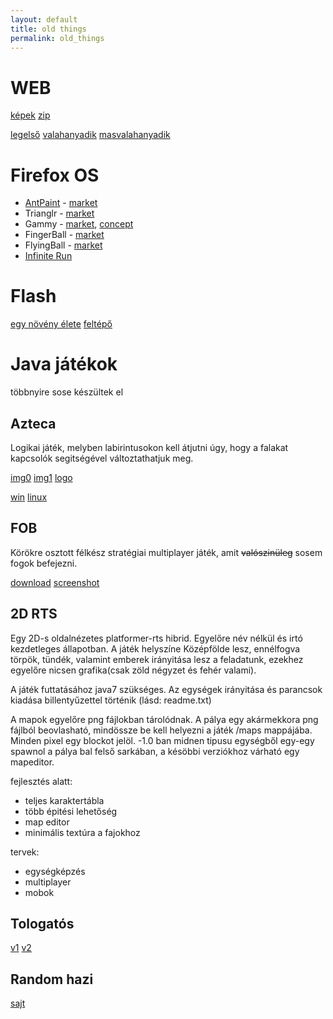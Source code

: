 ```yaml
---
layout: default
title: old things
permalink: old_things
---
```


WEB
===

[képek](http://imgur.com/a/6cVPu) [zip](projects/zseleklub_imgur.zip)

[legelső](http://zsele.club.hu/)
[valahanyadik](projects/hangyaoldal_mentes/default.html)
[masvalahanyadik](projects/hangyasnet_1/hangyas.net.htm)

Firefox OS
==========

 - [AntPaint](projects/ffos/antpaint/index.html) - [market](https://marketplace.firefox.com/app/antpaint)
 - Trianglr - [market](https://marketplace.firefox.com/app/trianglr)
 - Gammy - [market](https://marketplace.firefox.com/app/gammy), [concept](projects/random_pics/gammy_concept.svg)
 - FingerBall - [market](https://marketplace.firefox.com/app/fingerball)
 - FlyingBall - [market](https://marketplace.firefox.com/app/flyingball)
 - [Infinite Run](projects/infinite_run/index.html)

Flash
=====

[egy növény élete](projects/hangyaoldal_mentes/default_007.html)
[feltépő](projects/hangyaoldal_mentes/default_007.html)


Java játékok
============
többnyire sose készültek el

Azteca
------

Logikai játék, melyben labirintusokon kell átjutni úgy, hogy a falakat kapcsolók segitségével változtathatjuk meg. 

[img0](projects/azteca/img0.png)
[img1](projects/azteca/img1.png)
[logo](projects/azteca/logo.png)

[win](http://hangyas.net/projects/java-szenvelges/azteca/azteca_win.zip)
[linux](http://hangyas.net/projects/java-szenvelges/azteca/azteca_linux.zip)

FOB
---

Körökre osztott félkész stratégiai multiplayer játék, amit ~~valószinüleg~~ sosem fogok befejezni.

[download](projects/hangyaoldal_mentes/fob.jar)
[screenshot](projects/random_pics/fob0.png)

2D RTS
------

Egy 2D-s oldalnézetes platformer-rts hibrid. Egyelőre név nélkül és irtó kezdetleges állapotban. A játék helyszíne Középfölde lesz, ennélfogva törpök, tündék, valamint emberek irányitása lesz a feladatunk, ezekhez egyelőre nicsen grafika(csak zöld négyzet és fehér valami).

A játék futtatásához java7 szükséges. Az egységek irányitása és parancsok kiadása billentyűzettel történik (lásd: readme.txt)

A mapok egyelőre png fájlokban tárolódnak.
A pálya egy akármekkora png fájlból beovlasható, mindössze be kell helyezni a játék /maps mappájába. Minden pixel egy blockot jelöl. -1.0 ban midnen tipusu egységből egy-egy spawnol a pálya bal felső sarkában, a késöbbi verziókhoz várható egy mapeditor. 

fejlesztés alatt:

 - teljes karaktertábla
 - több épitési lehetőség
 - map editor
 - minimális textúra a fajokhoz

tervek:

 - egységképzés
 - multiplayer
 - mobok

Tologatós
---------

[v1](projects/hangyaoldal_mentes/default_004.html)
[v2](projects/hangyaoldal_mentes/default_003.html)

Random hazi
-----------
[sajt](projects/sajt/index.html)